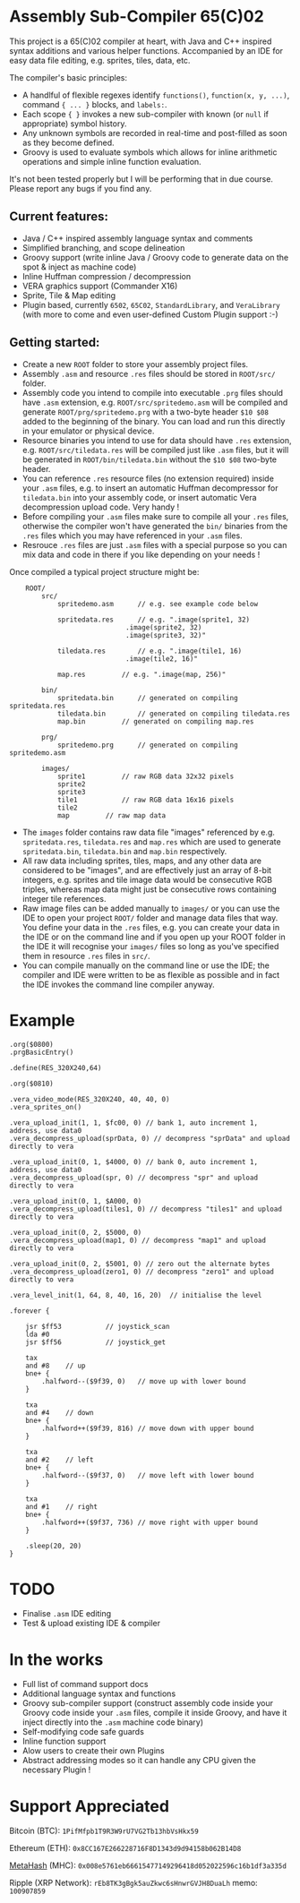 # Assembly Sub-Compiler 65(C)02

This project is a 65(C)02 compiler at heart, with Java and C++ inspired syntax additions and various helper functions. Accompanied by an IDE for easy data file editing, e.g. sprites, tiles, data, etc.

The compiler's basic principles:

* A handlful of flexible regexes identify `functions()`, `function(x, y, ...)`, command `{ ... }` blocks, and `labels:`.
* Each scope `{ }` invokes a new sub-compiler with known (or `null` if appropriate) symbol history.
* Any unknown symbols are recorded in real-time and post-filled as soon as they become defined.
* Groovy is used to evaluate symbols which allows for inline arithmetic operations and simple inline function evaluation.

It's not been tested properly but I will be performing that in due course. Please report any bugs if you find any.

Current features:
---
* Java / C++ inspired assembly language syntax and comments
* Simplified branching, and scope delineation
* Groovy support (write inline Java / Groovy code to generate data on the spot & inject as machine code)
* Inline Huffman compression / decompression
* VERA graphics support (Commander X16)
* Sprite, Tile & Map editing
* Plugin based, currently `6502`, `65C02`, `StandardLibrary`, and `VeraLibrary` (with more to come and even user-defined Custom Plugin support :-)

Getting started:
---

* Create a new `ROOT` folder to store your assembly project files.
* Assembly `.asm` and resource `.res` files should be stored in `ROOT/src/` folder. 
* Assembly code you intend to compile into executable `.prg` files should have `.asm` extension, e.g. `ROOT/src/spritedemo.asm` will be compiled and generate `ROOT/prg/spritedemo.prg` with a two-byte header `$10 $08` added to the beginning of the binary. You can load and run this directly in your emulator or physical device.
* Resource binaries you intend to use for data should have `.res` extension, e.g. `ROOT/src/tiledata.res` will be compiled just like `.asm` files, but it will be generated in `ROOT/bin/tiledata.bin` without the `$10 $08` two-byte header.
* You can reference `.res` resource files (no extension required) inside your `.asm` files, e.g. to insert an automatic Huffman decompressor for `tiledata.bin` into your assembly code, or insert automatic Vera decompression upload code. Very handy !
* Before compiling your `.asm` files make sure to compile all your `.res` files, otherwise the compiler won't have generated the `bin/` binaries from the `.res` files which you may have referenced in your `.asm` files.
* Resrouce `.res` files are just `.asm` files with a special purpose so you can mix data and code in there if you like depending on your needs !

Once compiled a typical project structure might be:

```
	ROOT/
		src/
			spritedemo.asm		// e.g. see example code below

			spritedata.res		// e.g. ".image(sprite1, 32)
							 .image(sprite2, 32)
							 .image(sprite3, 32)"
							 
			tiledata.res		// e.g. ".image(tile1, 16)
							 .image(tile2, 16)"
		
			map.res			// e.g. ".image(map, 256)"
		
		bin/
			spritedata.bin		// generated on compiling spritedata.res
			tiledata.bin		// generated on compiling tiledata.res
			map.bin			// generated on compiling map.res
		
		prg/
			spritedemo.prg		// generated on compiling spritedemo.asm
		
		images/
			sprite1			// raw RGB data 32x32 pixels
			sprite2
			sprite3
			tile1			// raw RGB data 16x16 pixels
			tile2
			map			// raw map data
```

* The `images` folder contains raw data file "images" referenced by e.g. `spritedata.res`, `tiledata.res` and `map.res` which are used to generate `spritedata.bin`, `tiledata.bin` and `map.bin` respectively.
* All raw data including sprites, tiles, maps, and any other data are considered to be "images", and are effectively just an array of 8-bit integers, e.g. sprites and tile image data would be consecutive RGB triples, whereas map data might just be consecutive rows containing integer tile references.
* Raw image files can be added manually to `images/` or you can use the IDE to open your project `ROOT/` folder and manage data files that way. You define your data in the `.res` files, e.g. you can create your data in the IDE or on the command line and if you open up your ROOT folder in the IDE it will recognise your `images/` files so long as you've specified them in resource `.res` files in `src/`.
* You can compile manually on the command line or use the IDE; the compiler and IDE were written to be as flexible as possible and in fact the IDE invokes the command line compiler anyway.

# Example

```
.org($0800)
.prgBasicEntry()

.define(RES_320X240,64)

.org($0810)

.vera_video_mode(RES_320X240, 40, 40, 0)
.vera_sprites_on()

.vera_upload_init(1, 1, $fc00, 0) // bank 1, auto increment 1, address, use data0
.vera_decompress_upload(sprData, 0) // decompress "sprData" and upload directly to vera

.vera_upload_init(0, 1, $4000, 0) // bank 0, auto increment 1, address, use data0
.vera_decompress_upload(spr, 0) // decompress "spr" and upload directly to vera

.vera_upload_init(0, 1, $A000, 0)
.vera_decompress_upload(tiles1, 0) // decompress "tiles1" and upload directly to vera

.vera_upload_init(0, 2, $5000, 0)
.vera_decompress_upload(map1, 0) // decompress "map1" and upload directly to vera

.vera_upload_init(0, 2, $5001, 0) // zero out the alternate bytes
.vera_decompress_upload(zero1, 0) // decompress "zero1" and upload directly to vera

.vera_level_init(1, 64, 8, 40, 16, 20)	// initialise the level

.forever {

	jsr $ff53 			// joystick_scan
	lda #0
	jsr $ff56 			// joystick_get
	
	tax
	and #8	  // up
	bne+ {
		.halfword--($9f39, 0)	// move up with lower bound
	}

	txa
	and #4	  // down
	bne+ {
		.halfword++($9f39, 816)	// move down with upper bound
	}

	txa
	and #2	  // left
	bne+ {
		.halfword--($9f37, 0)	// move left with lower bound
	}
	
	txa
	and #1	  // right
	bne+ {
		.halfword++($9f37, 736)	// move right with upper bound
	}
	
	.sleep(20, 20)
}
```

# TODO

* Finalise `.asm` IDE editing
* Test & upload existing IDE & compiler

# In the works

* Full list of command support docs
* Additional language syntax and functions
* Groovy sub-compiler support (construct assembly code inside your Groovy code inside your `.asm` files, compile it inside Groovy, and have it inject directly into the `.asm` machine code binary)
* Self-modifying code safe guards
* Inline function support
* Alow users to create their own Plugins
* Abstract addressing modes so it can handle any CPU given the necessary Plugin !

# Support Appreciated

Bitcoin (BTC): `1PifMfpb1T9R3W9rU7VG2Tb13hbVsHkx59`

Ethereum (ETH): `0x8CC167E266228716F8D1343d9d94158b062B14D8`

[MetaHash](https://www.metahash.org) (MHC): `0x008e5761eb66615477149296418d052022596c16b1df3a335d`

Ripple (XRP Network): `rEb8TK3gBgk5auZkwc6sHnwrGVJH8DuaLh` memo: `100907859`
